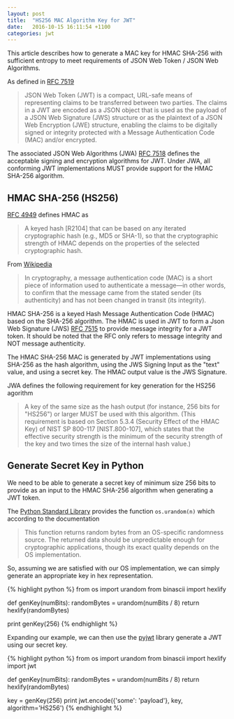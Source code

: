 ```yaml
---
layout: post
title:  "HS256 MAC Algorithm Key for JWT"
date:   2016-10-15 16:11:54 +1100
categories: jwt
---
```

This article describes how to generate a MAC key for HMAC SHA-256 with sufficient entropy to meet requirements of JSON Web Token / JSON Web Algorithms.

As defined in [RFC 7519][rfc-7519]

> JSON Web Token (JWT) is a compact, URL-safe means of representing
   claims to be transferred between two parties.  The claims in a JWT
   are encoded as a JSON object that is used as the payload of a JSON
   Web Signature (JWS) structure or as the plaintext of a JSON Web
   Encryption (JWE) structure, enabling the claims to be digitally
   signed or integrity protected with a Message Authentication Code
   (MAC) and/or encrypted.

The associated JSON Web Algorithms (JWA) [RFC 7518](https://tools.ietf.org/html/rfc7518) defines the acceptable signing and encryption algorithms for JWT. Under JWA, all conforming JWT implementations MUST provide support for the HMAC SHA-256 algorithm. 

## HMAC SHA-256 (HS256)

[RFC 4949](https://tools.ietf.org/html/rfc4949) defines HMAC as

> A keyed hash [R2104] that can be based on any iterated cryptographic hash (e.g., MD5 or SHA-1), so that the cryptographic strength of HMAC depends on the properties of the selected cryptographic hash.

From [Wikipedia](https://en.wikipedia.org/wiki/Message_authentication_code)
> In cryptography, a message authentication code (MAC) is a short piece of information used to authenticate a message—in other words, to confirm that the message came from the stated sender (its authenticity) and has not been changed in transit (its integrity).

HMAC SHA-256 is a keyed Hash Message Authentication Code (HMAC) based on the SHA-256 algorithm. The HMAC is used in JWT to form a Json Web Signature (JWS) [RFC 7515](https://tools.ietf.org/html/rfc7515) to provide message integrity for a JWT token. It should be noted that the RFC only refers to message integrity and NOT message authenticity.

The HMAC SHA-256 MAC is generated by JWT implementations using SHA-256 as the hash algorithm, using the JWS Signing Input as the "text" value, and using a secret key. The HMAC output value is the JWS Signature.

JWA defines the following requirement for key generation for the HS256 agorithm

> A key of the same size as the hash output (for instance, 256 bits for
   "HS256") or larger MUST be used with this algorithm.  (This
   requirement is based on Section 5.3.4 (Security Effect of the HMAC
   Key) of NIST SP 800-117 [NIST.800-107], which states that the
   effective security strength is the minimum of the security strength
   of the key and two times the size of the internal hash value.)

## Generate Secret Key in Python

We need to be able to generate a secret key of minimum size 256 bits to provide as an input to the HMAC SHA-256 algorithm when generating a JWT token.

The [Python Standard Library](https://docs.python.org/3/library/os.html) provides the function ```os.urandom(n)``` which according to the documentation
> This function returns random bytes from an OS-specific randomness source. The returned data should be unpredictable enough for cryptographic applications, though its exact quality depends on the OS implementation. 

So, assuming we are satisfied with our OS implementation, we can simply generate an appropriate key in hex representation.

{% highlight python %}
from os import urandom
from binascii import hexlify

def genKey(numBits):
    randomBytes = urandom(numBits / 8)
    return hexlify(randomBytes)

print genKey(256)
{% endhighlight %}

Expanding our example, we can then use the [pyjwt](https://github.com/jpadilla/pyjwt) library generate a JWT using our secret key.

{% highlight python %}
from os import urandom
from binascii import hexlify
import jwt

def genKey(numBits):
    randomBytes = urandom(numBits / 8)
    return hexlify(randomBytes)

key = genKey(256)
print jwt.encode({'some': 'payload'}, key, algorithm='HS256')
{% endhighlight %}

[jekyll-docs]: http://jekyllrb.com/docs/home
[jekyll-gh]:   https://github.com/jekyll/jekyll
[jekyll-talk]: https://talk.jekyllrb.com/
[rfc-7519]: https://tools.ietf.org/html/rfc7519

